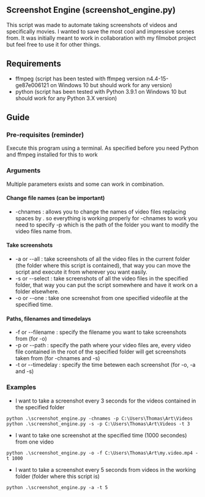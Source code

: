 ## Screenshot Engine (screenshot_engine.py)
This script was made to automate taking screenshots of videos and specifically movies. I wanted to save the most cool and impressive scenes from.
It was initially meant to work in collaboration with my filmobot project but feel free to use it for other things.

## Requirements
- ffmpeg (script has been tested with ffmpeg version n4.4-15-ge87e006121 on Windows 10 but should work for any version)
- python (script has been tested with Python 3.9.1 on Windows 10 but should work for any Python 3.X version)


## Guide
### Pre-requisites (reminder)
Execute this program using a terminal.
As specified before you need Python and ffmpeg installed for this to work


### Arguments
Multiple parameters exists and some can work in combination.

#### Change file names (can be important)
- -chnames : allows you to change the names of video files replacing spaces by . so everything is working properly 
for -chnames to work you need to specify -p which is the path of the folder you want to modify the video files name from.


#### Take screenshots
- -a or --all : take screenshots of all the video files in the current folder (the folder where this script is contained), that way you can move the script and execute it from wherever you want easily.
- -s or --select : take screenshots of all the video files in the specified folder, that way you can put the script somewhere and have it work on a folder elsewhere.
- -o or --one : take one screenshot from one specified videofile at the specified time.


#### Paths, filenames and timedelays

- -f or --filename : specify the filename you want to take screenshots from (for -o)
- -p or --path : specify the path where your video files are, every video file contained in the root of the specified folder will get screenshots taken from (for -chnames and -s)
- -t or --timedelay : specify the time betewen each screenshot (for -o, -a and -s)


### Examples

- I want to take a screenshot every 3 seconds for the videos contained in the specified folder
```
python .\screenshot_engine.py -chnames -p C:\Users\Thomas\Art\Videos
python .\screenshot_engine.py -s -p C:\Users\Thomas\Art\Videos -t 3
```

- I want to take one screenshot at the specified time (1000 secondes) from one video
```
python .\screenshot_engine.py -o -f C:\Users\Thomas\Art\my.video.mp4 -t 1000
```

- I want to take a screenshot every 5 seconds from videos in the working folder (folder where this script is)
```
python .\screenshot_engine.py -a -t 5
```
